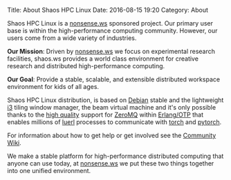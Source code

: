 Title: About Shaos HPC Linux
Date: 2016-08-15 19:20
Category: About

Shaos HPC Linux is a [nonsense.ws](https://nonsense.ws) sponsored project. Our primary user base is within the high-performance computing community. However, our users come from a wide variety of industries.

**Our Mission**: Driven by [nonsense.ws](https://nonsense.ws) we focus on experimental research facilities, shaos.ws provides a world class environment for creative research and distributed high-performance computing.

**Our Goal**: Provide a stable, scalable, and extensible distributed workspace environment for kids of all ages.

Shaos HPC Linux distribution, is based on [Debian](https://www.debian.org/) stable and the lightweight [i3](https://i3wm.org/docs/) tiling window manager, the beam virtual machine and it's only possible thanks to the [high quality](https://github.com/chovencorp/chumak) support for [ZeroMQ](http://zeromq.org) within [Erlang/OTP](http://www.erlang.org/) that enables millions of [luerl](https://github.com/rvirding/luerl) processes to communicate with [torch](http://torch.ch) and [pytorch](http://http://pytorch.org/).

For information about how to get help or get involved see the [Community Wiki](https://github.com/nonsensews/guide).

We make a stable platform for high-performance distributed computing that anyone can use today, at [nonsense.ws](https://nonsense.ws) we put these two things together into one unified environment.
